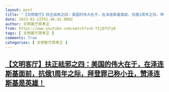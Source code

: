 ```yaml
---
layout: post
title: "【文明客厅】扶正祛邪之四：美国的伟大在于，在泽连斯基面前，抗俄1周年之际，拜登罪己称小丑，赞泽连斯基是英雄！"
date: 2023-02-22T01:46:42.000Z
author: 文明客厅周孝正
from: https://www.youtube.com/watch?v=k-YIjQfUfy0
tags: [ 文明客厅周孝正 ]
comments: True
categories: [ 文明客厅周孝正 ]
---
```

<!--1677030402000-->
[【文明客厅】扶正祛邪之四：美国的伟大在于，在泽连斯基面前，抗俄1周年之际，拜登罪己称小丑，赞泽连斯基是英雄！](https://www.youtube.com/watch?v=k-YIjQfUfy0)
------

<div>

</div>
